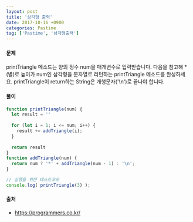 ```yaml
---
layout: post
title: '삼각형 출력'
date: 2017-10-16 +0900
categories: Pastime
tag: ['Pastime', '삼각형출력']
---
```


#### 문제

printTriangle 메소드는 양의 정수 num을 매개변수로 입력받습니다. 다음을 참고해 *(별)로 높이가 num인 삼각형을 문자열로 리턴하는 printTriangle 메소드를 완성하세요. printTriangle이 return하는 String은 개행문자('\n')로 끝나야 합니다.

#### 풀이

```javascript
function printTriangle(num) {
  let result = ''
  
  for (let i = 1; i <= num; i++) {
  	result += addTriangle(i);
  } 
  
  return result
}
function addTriangle(num) {
  return num ? '*' + addTriangle(num - 1) : '\n';
}
```
```javascript
// 실행을 위한 테스트코드
console.log( printTriangle(3) );
```

#### 출처
- <https://programmers.co.kr/>